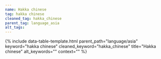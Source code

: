 ```yaml
---
name: Hakka chinese
tag: hakka chinese
cleaned_tag: hakka_chinese
parent_tag: language_asia
alt_tags: 
---
```


{% include data-table-template.html 
  parent_path="language/asia" 
  keyword="hakka chinese" 
  cleaned_keyword="hakka_chinese" 
  title="Hakka chinese"
  alt_keywords=""
  context=""
%}

